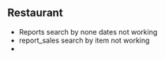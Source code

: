 ## Restaurant

- Reports search by none dates not working
- report_sales search by item not working
- 